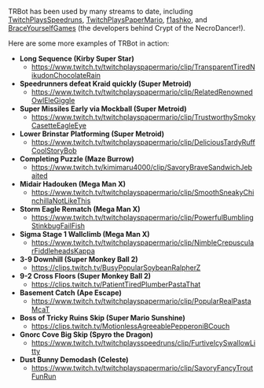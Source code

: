 TRBot has been used by many streams to date, including [TwitchPlaysSpeedruns](https://www.twitch.tv/twitchplaysspeedruns), [TwitchPlaysPaperMario](https://www.twitch.tv/twitchplayspapermario), [f1ashko](https://www.twitch.tv/f1ashko), and [BraceYourselfGames](https://www.twitch.tv/braceyourselfgames/clip/SmoggyTangibleChoughEleGiggle) (the developers behind Crypt of the NecroDancer!).

Here are some more examples of TRBot in action:

* **Long Sequence (Kirby Super Star)**
  * https://www.twitch.tv/twitchplayspapermario/clip/TransparentTiredNikudonChocolateRain
* **Speedrunners defeat Kraid quickly (Super Metroid)**
  * https://www.twitch.tv/twitchplayspapermario/clip/RelatedRenownedOwlEleGiggle
* **Super Missiles Early via Mockball (Super Metroid)**
  * https://www.twitch.tv/twitchplayspapermario/clip/TrustworthySmokyCasetteEagleEye
* **Lower Brinstar Platforming (Super Metroid)**
  * https://www.twitch.tv/twitchplayspapermario/clip/DeliciousTardyRuffCoolStoryBob
* **Completing Puzzle (Maze Burrow)**
  * https://www.twitch.tv/kimimaru4000/clip/SavoryBraveSandwichJebaited
* **Midair Hadouken (Mega Man X)**
  * https://www.twitch.tv/twitchplayspapermario/clip/SmoothSneakyChinchillaNotLikeThis
* **Storm Eagle Rematch (Mega Man X)**
  * https://www.twitch.tv/twitchplayspapermario/clip/PowerfulBumblingStinkbugFailFish
* **Sigma Stage 1 Wallclimb (Mega Man X)**
  * https://www.twitch.tv/twitchplayspapermario/clip/NimbleCrepuscularFiddleheadsKappa
* **3-9 Downhill (Super Monkey Ball 2)**
  * https://clips.twitch.tv/BusyPopularSoybeanRalpherZ
* **9-2 Cross Floors (Super Monkey Ball 2)**
  * https://clips.twitch.tv/PatientTiredPlumberPastaThat
* **Basement Catch (Ape Escape)**
  * https://www.twitch.tv/twitchplayspapermario/clip/PopularRealPastaMcaT
* **Boss of Tricky Ruins Skip (Super Mario Sunshine)**
  * https://clips.twitch.tv/MotionlessAgreeablePepperoniBCouch
* **Gnorc Cove Big Skip (Spyro the Dragon)**
  * https://www.twitch.tv/twitchplaysspeedruns/clip/FurtiveIcySwallowLitty
* **Dust Bunny Demodash (Celeste)**
  * https://www.twitch.tv/twitchplayspapermario/clip/SavoryFancyTroutFunRun

